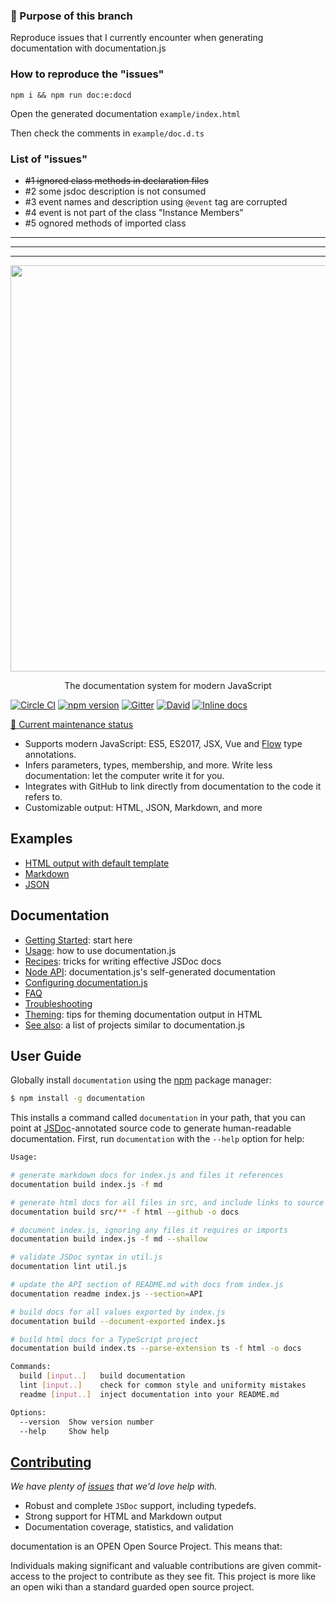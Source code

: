 ### 🎯 Purpose of this branch

Reproduce issues that I currently encounter when generating documentation with documentation.js

### How to reproduce the "issues"

`npm i && npm run doc:e:docd`

Open the generated documentation `example/index.html`

Then check the comments in `example/doc.d.ts`

### List of "issues"

- ~~#1 ignored class methods in declaration files~~
- #2 some jsdoc description is not consumed
- #3 event names and description using `@event` tag are corrupted
- #4 event is not part of the class "Instance Members"
- #5 ognored methods of imported class

---

---

---

<p align="center">
  <img src="./.github/documentation-js-logo.png" width="650" />
</p>

<p align="center">
  The documentation system for modern JavaScript
</p>

[![Circle CI](https://circleci.com/gh/documentationjs/documentation/tree/master.svg?style=shield)](https://circleci.com/gh/documentationjs/documentation/tree/master)
[![npm version](https://badge.fury.io/js/documentation.svg)](http://badge.fury.io/js/documentation)
[![Gitter](https://badges.gitter.im/Join%20Chat.svg)](https://gitter.im/documentationjs/documentation?utm_source=badge&utm_medium=badge&utm_campaign=pr-badge)
[![David](https://david-dm.org/documentationjs/documentation.svg)](https://david-dm.org/documentationjs/documentation)
[![Inline docs](http://inch-ci.org/github/documentationjs/documentation.svg?branch=master&style=flat-square)](http://inch-ci.org/github/documentationjs/documentation)

[:date: Current maintenance status](https://github.com/documentationjs/documentation/wiki/Current-maintenance-status)

- Supports modern JavaScript: ES5, ES2017, JSX, Vue and [Flow](https://flow.org/) type annotations.
- Infers parameters, types, membership, and more. Write less documentation: let the computer write it for you.
- Integrates with GitHub to link directly from documentation to the code it refers to.
- Customizable output: HTML, JSON, Markdown, and more

## Examples

- [HTML output with default template](https://documentation.js.org/html-example/)
- [Markdown](https://github.com/documentationjs/documentation/blob/master/docs/NODE_API.md)
- [JSON](https://documentation.js.org/html-example/index.json)

## Documentation

- [Getting Started](docs/GETTING_STARTED.md): start here
- [Usage](docs/USAGE.md): how to use documentation.js
- [Recipes](docs/RECIPES.md): tricks for writing effective JSDoc docs
- [Node API](docs/NODE_API.md): documentation.js's self-generated documentation
- [Configuring documentation.js](docs/CONFIG.md)
- [FAQ](docs/FAQ.md)
- [Troubleshooting](docs/TROUBLESHOOTING.md)
- [Theming](docs/THEMING.md): tips for theming documentation output in HTML
- [See also](https://github.com/documentationjs/documentation/wiki/See-also): a list of projects similar to documentation.js

## User Guide

Globally install `documentation` using the [npm](https://www.npmjs.com/) package manager:

```sh
$ npm install -g documentation
```

This installs a command called `documentation` in your path, that you can
point at [JSDoc](http://usejsdoc.org/)-annotated source code to generate
human-readable documentation. First, run `documentation` with the `--help`
option for help:

```sh
Usage:

# generate markdown docs for index.js and files it references
documentation build index.js -f md

# generate html docs for all files in src, and include links to source files in github
documentation build src/** -f html --github -o docs

# document index.js, ignoring any files it requires or imports
documentation build index.js -f md --shallow

# validate JSDoc syntax in util.js
documentation lint util.js

# update the API section of README.md with docs from index.js
documentation readme index.js --section=API

# build docs for all values exported by index.js
documentation build --document-exported index.js

# build html docs for a TypeScript project
documentation build index.ts --parse-extension ts -f html -o docs

Commands:
  build [input..]   build documentation
  lint [input..]    check for common style and uniformity mistakes
  readme [input..]  inject documentation into your README.md

Options:
  --version  Show version number                                       [boolean]
  --help     Show help                                                 [boolean]
```

## [Contributing](CONTRIBUTING.md)

_We have plenty of
[issues](https://github.com/documentationjs/documentation/issues) that we'd
love help with._

- Robust and complete `JSDoc` support, including typedefs.
- Strong support for HTML and Markdown output
- Documentation coverage, statistics, and validation

documentation is an OPEN Open Source Project. This means that:

Individuals making significant and valuable contributions are given
commit-access to the project to contribute as they see fit. This
project is more like an open wiki than a standard guarded open source project.
